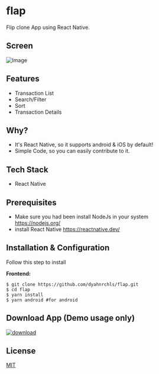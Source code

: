 # flap
Flip clone App using React Native.

## Screen

![Image](https://content.screencast.com/users/dyahh/folders/flap/media/beac6b59-bbfb-4053-b2bf-15e0bc33e6c6/20200522_104936.gif)

## Features
* Transaction List
* Search/Filter
* Sort
* Transaction Details

## Why?
* It's React Native, so it supports android & iOS by default!
* Simple Code, so you can easily contribute to it.

## Tech Stack
* React Native

## Prerequisites
* Make sure you had been install NodeJs in your system https://nodejs.org/
* install React Native https://reactnative.dev/

## Installation & Configuration
Follow this step to install

**Frontend:**
```
$ git clone https://github.com/dyahnrchls/flap.git
$ cd flap
$ yarn install
$ yarn android #for android
```


## Download App (Demo usage only)
[![download](https://camo.githubusercontent.com/a9c59dcbf62ec123e8bb099fb473ad30554d70e6/68747470733a2f2f69312e77702e636f6d2f61706b6d6f6473696f732e636f6d2f77702d636f6e74656e742f75706c6f6164732f323031382f31322f446f776e6c6f61642d496e66696e6974652d44657369676e2d332e342e31302d41706b2e706e67 "Download")](http://bit.ly/flap-app)

## License

[MIT](https://choosealicense.com/licenses/mit/)
